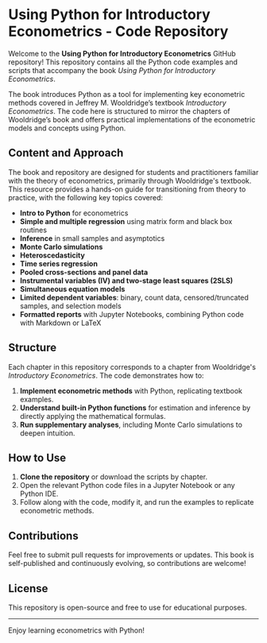 # Using Python for Introductory Econometrics - Code Repository

Welcome to the **Using Python for Introductory Econometrics** GitHub repository! This repository contains all the Python code examples and scripts that accompany the book *Using Python for Introductory Econometrics*. 

The book introduces Python as a tool for implementing key econometric methods covered in Jeffrey M. Wooldridge’s textbook *Introductory Econometrics*. The code here is structured to mirror the chapters of Wooldridge’s book and offers practical implementations of the econometric models and concepts using Python.

## Content and Approach

The book and repository are designed for students and practitioners familiar with the theory of econometrics, primarily through Wooldridge's textbook. This resource provides a hands-on guide for transitioning from theory to practice, with the following key topics covered:

- **Intro to Python** for econometrics
- **Simple and multiple regression** using matrix form and black box routines
- **Inference** in small samples and asymptotics
- **Monte Carlo simulations**
- **Heteroscedasticity**
- **Time series regression**
- **Pooled cross-sections and panel data**
- **Instrumental variables (IV) and two-stage least squares (2SLS)**
- **Simultaneous equation models**
- **Limited dependent variables**: binary, count data, censored/truncated samples, and selection models
- **Formatted reports** with Jupyter Notebooks, combining Python code with Markdown or LaTeX

## Structure

Each chapter in this repository corresponds to a chapter from Wooldridge's *Introductory Econometrics*. The code demonstrates how to:

1. **Implement econometric methods** with Python, replicating textbook examples.
2. **Understand built-in Python functions** for estimation and inference by directly applying the mathematical formulas.
3. **Run supplementary analyses**, including Monte Carlo simulations to deepen intuition.
 
## How to Use

1. **Clone the repository** or download the scripts by chapter.
2. Open the relevant Python code files in a Jupyter Notebook or any Python IDE.
3. Follow along with the code, modify it, and run the examples to replicate econometric methods.

## Contributions

Feel free to submit pull requests for improvements or updates. This book is self-published and continuously evolving, so contributions are welcome!

## License

This repository is open-source and free to use for educational purposes.

---

Enjoy learning econometrics with Python!
